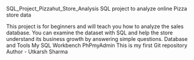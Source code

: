 SQL_Project_Pizzahut_Store_Analysis
SQL project to analyze online Pizza store data

This project is for beginners and will teach you how to analyze the sales database. You can examine the dataset with SQL and help the store understand its business growth by answering simple questions.
Database and Tools
My SQL Workbench
PhPmyAdmin
This is my first  Git repository<br>
Author - Utkarsh Sharma
